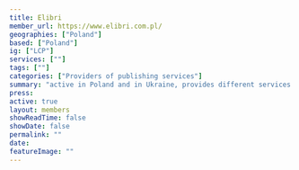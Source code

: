 ```yaml
---
title: Elibri 
member_url: https://www.elibri.com.pl/
geographies: ["Poland"]
based: ["Poland"]
ig: ["LCP"] 
services: [""] 
tags: [""]
categories: ["Providers of publishing services"]
summary: "active in Poland and in Ukraine, provides different services to publishers: book database, watermark ebook files, run a clearance system for distributors and publishers. Elibri is building a book lending system for Ukrainian libraries."
press:
active: true
layout: members
showReadTime: false
showDate: false
permalink: ""
date: 
featureImage: ""
---
```

